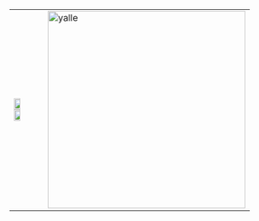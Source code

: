 <table style="display: flex">
  <tr>
    <td>
      <a href="https://github.com/yallerocha">
        <img width="50%" src="https://github-readme-stats.vercel.app/api?username=yallerocha&show_icons=true&theme=dark&include_all_commits=true&count_private=true"/>
      </a>
      <a href="https://github.com/yallerocha">
        <img width="50%" src="https://github-readme-stats.vercel.app/api/top-langs/?username=yallerocha&layout=compact&langs_count=7&theme=dark&card_width=433"/>
      </a>
    </td>
    <td>
      <img align="center" alt="yalle" width="350" src="https://cdn.discordapp.com/attachments/790229238149152771/1083864179733176411/Ativo_2.png?width=473&height=473">
    </td>
  </tr>
</table>
